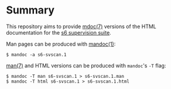 # Summary

This repository aims to provide [mdoc(7)](https://man.openbsd.org/mdoc.7)
versions of the HTML documentation for the [s6 supervision
suite](http://skarnet.org/software/s6/).

Man pages can be produced with [mandoc(1)](https://man.openbsd.org/mandoc.1):

```
$ mandoc -a s6-svscan.1
```

[man(7)](https://man.voidlinux.org/man.7) and HTML versions can be produced with
`mandoc`'s `-T` flag:

```
$ mandoc -T man s6-svscan.1 > s6-svscan.1.man
$ mandoc -T html s6-svscan.1 > s6-svscan.1.html
```
